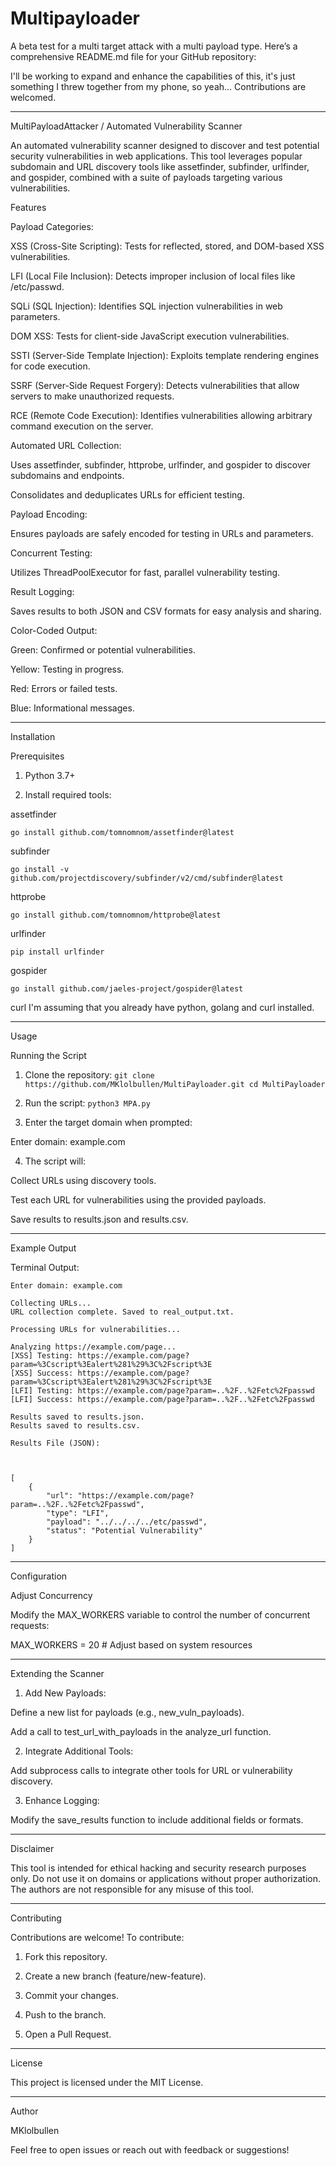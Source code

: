 # Multipayloader
A beta test for a multi target attack with a multi payload type.
Here’s a comprehensive README.md file for your GitHub repository:

I'll be working to expand and enhance the capabilities of this, it's just something I threw together from my phone, so yeah... Contributions are welcomed.

---

MultiPayloadAttacker / Automated Vulnerability Scanner

An automated vulnerability scanner designed to discover and test potential security vulnerabilities in web applications. This tool leverages popular subdomain and URL discovery tools like assetfinder, subfinder, urlfinder, and gospider, combined with a suite of payloads targeting various vulnerabilities.

Features

Payload Categories:

XSS (Cross-Site Scripting): Tests for reflected, stored, and DOM-based XSS vulnerabilities.

LFI (Local File Inclusion): Detects improper inclusion of local files like /etc/passwd.

SQLi (SQL Injection): Identifies SQL injection vulnerabilities in web parameters.

DOM XSS: Tests for client-side JavaScript execution vulnerabilities.

SSTI (Server-Side Template Injection): Exploits template rendering engines for code execution.

SSRF (Server-Side Request Forgery): Detects vulnerabilities that allow servers to make unauthorized requests.

RCE (Remote Code Execution): Identifies vulnerabilities allowing arbitrary command execution on the server.


Automated URL Collection:

Uses assetfinder, subfinder, httprobe, urlfinder, and gospider to discover subdomains and endpoints.

Consolidates and deduplicates URLs for efficient testing.


Payload Encoding:

Ensures payloads are safely encoded for testing in URLs and parameters.


Concurrent Testing:

Utilizes ThreadPoolExecutor for fast, parallel vulnerability testing.


Result Logging:

Saves results to both JSON and CSV formats for easy analysis and sharing.


Color-Coded Output:

Green: Confirmed or potential vulnerabilities.

Yellow: Testing in progress.

Red: Errors or failed tests.

Blue: Informational messages.




---

Installation

Prerequisites

1. Python 3.7+


2. Install required tools:

assetfinder

`go install github.com/tomnomnom/assetfinder@latest`

subfinder

`go install -v github.com/projectdiscovery/subfinder/v2/cmd/subfinder@latest`

httprobe

`go install github.com/tomnomnom/httprobe@latest`

urlfinder

`pip install urlfinder`

gospider

`go install github.com/jaeles-project/gospider@latest`


curl
I'm assuming that you already have python, golang and curl installed.


---

Usage

Running the Script

1. Clone the repository:
`
git clone https://github.com/MKlolbullen/MultiPayloader.git
cd MultiPayloader
`


2. Run the script:
`
python3 MPA.py
`

3. Enter the target domain when prompted:

Enter domain: example.com


4. The script will:

Collect URLs using discovery tools.

Test each URL for vulnerabilities using the provided payloads.

Save results to results.json and results.csv.


---

Example Output


Terminal Output:


```
Enter domain: example.com

Collecting URLs...
URL collection complete. Saved to real_output.txt.

Processing URLs for vulnerabilities...

Analyzing https://example.com/page...
[XSS] Testing: https://example.com/page?param=%3Cscript%3Ealert%281%29%3C%2Fscript%3E
[XSS] Success: https://example.com/page?param=%3Cscript%3Ealert%281%29%3C%2Fscript%3E
[LFI] Testing: https://example.com/page?param=..%2F..%2Fetc%2Fpasswd
[LFI] Success: https://example.com/page?param=..%2F..%2Fetc%2Fpasswd

Results saved to results.json.
Results saved to results.csv.

Results File (JSON):



[
    {
        "url": "https://example.com/page?param=..%2F..%2Fetc%2Fpasswd",
        "type": "LFI",
        "payload": "../../../../etc/passwd",
        "status": "Potential Vulnerability"
    }
]

```

---

Configuration

Adjust Concurrency

Modify the MAX_WORKERS variable to control the number of concurrent requests:

MAX_WORKERS = 20  # Adjust based on system resources


---

Extending the Scanner

1. Add New Payloads:

Define a new list for payloads (e.g., new_vuln_payloads).

Add a call to test_url_with_payloads in the analyze_url function.



2. Integrate Additional Tools:

Add subprocess calls to integrate other tools for URL or vulnerability discovery.



3. Enhance Logging:

Modify the save_results function to include additional fields or formats.



---

Disclaimer

This tool is intended for ethical hacking and security research purposes only. Do not use it on domains or applications without proper authorization. The authors are not responsible for any misuse of this tool.


---

Contributing

Contributions are welcome! To contribute:

1. Fork this repository.


2. Create a new branch (feature/new-feature).


3. Commit your changes.


4. Push to the branch.


5. Open a Pull Request.


---

License

This project is licensed under the MIT License.


---

Author

MKlolbullen

Feel free to open issues or reach out with feedback or suggestions!



